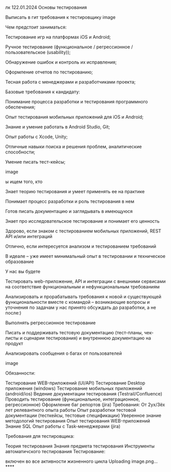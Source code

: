 лк 122.01.2024 Основы тестирования

Выписать в гит требования к тестировщику image

Чем предстоит заниматься:

Тестирование игр на платформах iOS и Android;

Ручное тестирование (функциональное / регрессионное / пользовательское (usability));

Обнаружение ошибок и контроль их исправления;

Оформление отчетов по тестированию;

Тесная работа с менеджерами и разработчиками проекта;

Базовые требования к кандидату:

Понимание процесса разработки и тестирования программного обеспечения;

Опыт тестирования мобильных приложений для iOS и Android;

Знание и умение работать в Android Studio, Git;

Опыт работы с Xcode, Unity;

Отличные навыки поиска и решения проблем, аналитические способности;

Умение писать тест-кейсы;

image

ы ищем того, кто

Знает теорию тестирования и умеет применять ее на практике

Понимает процесс разработки и роль тестирования в нем

Готов писать документацию и заглядывать в имеющуюся

Знает про исследовательское тестирование и понимает его ценность

Здорово, если знаком с тестированием мобильных приложений, REST API и/или интеграций

Отлично, если интересуется анализом и тестированием требований

В идеале – уже имеет минимальный опыт в тестировании и техническое образование

У нас вы будете

Тестировать web-приложение, API и интеграции с внешними сервисами на соответствие функциональным и нефункциональным требованиям

Анализировать и прорабатывать требования к новой и существующей функциональности вместе с командой – возникающие вопросы и уточнения по задачам у нас принято обсуждать до разработки, а не после:)

Выполнять регрессионное тестирование

Писать и поддерживать тестовую документацию (тест-планы, чек-листы и сценарии тестирования) и внутреннюю документацию на продукт

Анализировать сообщения о багах от пользователей

image

Обязанности:

Тестирование WEB-приложений (UI/API) Тестирование Desktop приложения (windows) Тестирование мобильных приложений (android/ios) Ведение документации тестирования (Testrail/Confluence) Проводить тестирование (функциональное, интеграционное, регрессионное) Оформление баг репортов (jira) Требования: От 2ух/3ёх лет релевантного опыта работы Опыт разработки тестовой документации (тесткейсы, тестовые спецификации) Уверенное знание методологий тестирования Опыт тестирования WEB-приложений Знание SQL Опыт работы с Task-менеджерами (jira)

Требования для тестировщика:

Теория тестирования
Знания предмета тестирования
Инструменты автоматичского тестирования
Тестирование:

включен во все активности жизненного цикла
Uploading image.png…****

